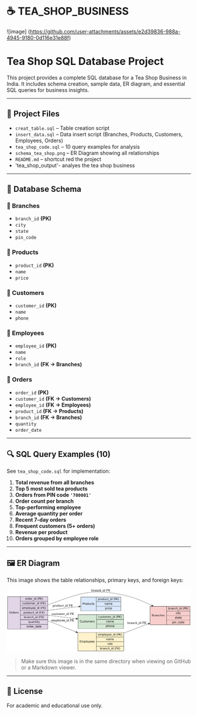 # ☕ TEA_SHOP_BUSINESS
![image]    (https://github.com/user-attachments/assets/e2d39836-988a-4945-9180-0d116e31e88f)

# Tea Shop SQL Database Project
This project provides a complete SQL database for a Tea Shop Business in India. It includes schema creation, sample data, ER diagram, and essential SQL queries for business insights.

---

## 📂 Project Files

- `creat_table.sql` – Table creation script
- `insert_data.sql` – Data insert script (Branches, Products, Customers, Employees, Orders)
- `tea_shop_code.sql` – 10 query examples for analysis
- `schema_tea_shop.png` – ER Diagram showing all relationships
- `README.md` – shortcut red the project
- 'tea_shop_output'- analyes the tea shop business   

---

## 🧱 Database Schema

### 🔸 Branches
- `branch_id` **(PK)**
- `city`
- `state`
- `pin_code`

### 🔸 Products
- `product_id` **(PK)**
- `name`
- `price`

### 🔸 Customers
- `customer_id` **(PK)**
- `name`
- `phone`

### 🔸 Employees
- `employee_id` **(PK)**
- `name`
- `role`
- `branch_id` **(FK → Branches)**

### 🔸 Orders
- `order_id` **(PK)**
- `customer_id` **(FK → Customers)**
- `employee_id` **(FK → Employees)**
- `product_id` **(FK → Products)**
- `branch_id` **(FK → Branches)**
- `quantity`
- `order_date`

---

## 🔍 SQL Query Examples (10)

See `tea_shop_code.sql` for implementation:

1. **Total revenue from all branches**
2. **Top 5 most sold tea products**
3. **Orders from PIN code `'700001'`**
4. **Order count per branch**
5. **Top-performing employee**
6. **Average quantity per order**
7. **Recent 7-day orders**
8. **Frequent customers (5+ orders)**
9. **Revenue per product**
10. **Orders grouped by employee role**

---

## 🖼️ ER Diagram

This image shows the table relationships, primary keys, and foreign keys:

![Tea Shop Schema ER Diagram](schema_tea_shop.png)

> Make sure this image is in the same directory when viewing on GitHub or a Markdown viewer.

---

## 🧾 License

For academic and educational use only.
